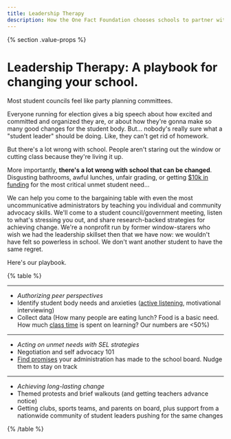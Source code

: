 ```yaml
---
title: Leadership Therapy
description: How the One Fact Foundation chooses schools to partner with and protects student data!
---
```



{% section .value-props %}

# Leadership Therapy: A playbook for changing your school.

Most student councils feel like party planning committees. 

Everyone running for election gives a big speech about how excited and committed and organized they are, or about how they're gonna make so many good changes for the student body. But... nobody's really sure what a "student leader" should be doing. Like, they can't get rid of homework.

But there's a lot wrong with school. People aren't staring out the window or cutting class because they're living it up.

More importantly, **there's a lot wrong with school that can be changed**. Disgusting bathrooms, awful lunches, unfair grading, or getting [$10k in funding](https://www.the74million.org/article/students-got-10k-to-upgrade-their-hs-it-drove-a-citywide-wave-of-democracy/) for the most critical unmet student need...

We can help you come to the bargaining table with even the most uncommunicative administrators by teaching you individual and community advocacy skills. We'll come to a student council/government meeting, listen to what's stressing you out, and share research-backed strategies for achieving change. We're a nonprofit run by former window-starers who wish we had the leadership skillset then that we have now: we wouldn't have felt so powerless in school. We don't want another student to have the same regret.

Here's our playbook.

{% table %}

---

- *Authorizing peer perspectives*
- Identify student body needs and anxieties ([active listening](/doorstops/listen), motivational interviewing)
- Collect data (How many people are eating lunch? Food is a basic need. How much [class time](/time) is spent on learning? Our numbers are <50%)

---

- *Acting on unmet needs with SEL strategies*
- Negotiation and self advocacy 101
- [Find promises](/takingsteps) your administration has made to the school board. Nudge them to stay on track

---

- *Achieving long-lasting change*
- Themed protests and brief walkouts (and getting teachers advance notice)
- Getting clubs, sports teams, and parents on board, plus support from a nationwide community of student leaders pushing for the same changes

{% /table %}
